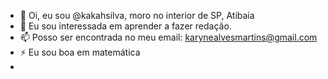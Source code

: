 - 👋 Oi, eu sou @kakahsilva, moro no interior de SP, Atibaia
- 👀 Eu sou interessada em aprender a fazer redação.
- 📫 Posso ser encontrada no meu email: karynealvesmartins@gmail.com
- ⚡ Eu sou boa em matemática
- 

<!---
kakahsilva/kakahsilva is a ✨ special ✨ repository because its `README.md` (this file) appears on your GitHub profile.
You can click the Preview link to take a look at your changes.
--->
